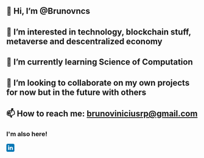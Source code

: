 ## 👋 Hi, I’m @Brunovncs
## 👀 I’m interested in technology, blockchain stuff, metaverse and descentralized economy
## 🌱 I’m currently learning Science of Computation
## 💞️ I’m looking to collaborate on my own projects for now but in the future with others
## 📫 How to reach me: brunoviniciusrp@gmail.com

<!---
Brunovncs/Brunovncs is a ✨ special ✨ repository because its `README.md` (this file) appears on your GitHub profile.
You can click the Preview link to take a look at your changes.
--->

### I'm also here!

<a href="https://www.linkedin.com/in/brunoviniciusrp/">
  <img align="left" alt="Linkdin" width="21px" src="https://raw.githubusercontent.com/edent/SuperTinyIcons/099dc12b59179d07d534069bc8551718f786d91a/images/svg/linkedin.svg" />
</a>

<p align="center">
</p>
